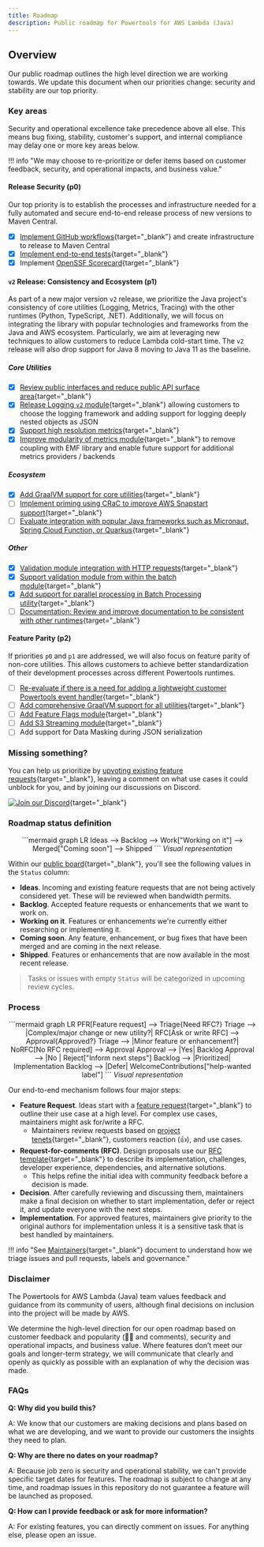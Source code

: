 ```yaml
---
title: Roadmap
description: Public roadmap for Powertools for AWS Lambda (Java)
---
```


## Overview

Our public roadmap outlines the high level direction we are working towards. We update this document when our priorities change: security and stability are our top priority.

### Key areas

Security and operational excellence take precedence above all else. This means bug fixing, stability, customer's support, and internal compliance may delay one or more key areas below.

!!! info "We may choose to re-prioritize or defer items based on customer feedback, security, and operational impacts, and business value."

#### Release Security (p0)

Our top priority is to establish the processes and infrastructure needed for a fully automated and secure end-to-end release process of new versions to Maven Central.

- [x] [Implement GitHub workflows](https://github.com/aws-powertools/powertools-lambda-java/issues/1231){target="\_blank"} and create infrastructure to release to Maven Central
- [x] [Implement end-to-end tests](https://github.com/aws-powertools/powertools-lambda-java/issues/1815){target="\_blank"}
- [x] Implement [OpenSSF Scorecard](https://openssf.org/projects/scorecard/){target="\_blank"}

#### `v2` Release: Consistency and Ecosystem (p1)

As part of a new major version `v2` release, we prioritize the Java project's consistency of core utilities (Logging, Metrics, Tracing) with the other runtimes (Python, TypeScript, .NET). Additionally, we will focus on integrating the library with popular technologies and frameworks from the Java and AWS ecosystem. Particularly, we aim at leveraging new techniques to allow customers to reduce Lambda cold-start time. The `v2` release will also drop support for Java 8 moving to Java 11 as the baseline.

##### Core Utilities

- [x] [Review public interfaces and reduce public API surface area](https://github.com/aws-powertools/powertools-lambda-java/issues/1283){target="\_blank"}
- [x] [Release Logging `v2` module](https://github.com/aws-powertools/powertools-lambda-java/issues/965){target="\_blank"} allowing customers to choose the logging framework and adding support for logging deeply nested objects as JSON
- [x] [Support high resolution metrics](https://github.com/aws-powertools/powertools-lambda-java/issues/1041){target="\_blank"}
- [x] [Improve modularity of metrics module](https://github.com/aws-powertools/powertools-lambda-java/issues/1848){target="\_blank"} to remove coupling with EMF library and enable future support for additional metrics providers / backends

##### Ecosystem

- [x] [Add GraalVM support for core utilities](https://github.com/aws-powertools/powertools-lambda-java/issues/764){target="\_blank"}
- [ ] [Implement priming using CRaC to improve AWS Snapstart support](https://github.com/aws-powertools/powertools-lambda-java/issues/1588){target="\_blank"}
- [ ] [Evaluate integration with popular Java frameworks such as Micronaut, Spring Cloud Function, or Quarkus](https://github.com/aws-powertools/powertools-lambda-java/issues/1701){target="\_blank"}

##### Other

- [x] [Validation module integration with HTTP requests](https://github.com/aws-powertools/powertools-lambda-java/issues/1298){target="\_blank"}
- [x] [Support validation module from within the batch module](https://github.com/aws-powertools/powertools-lambda-java/issues/1496){target="\_blank"}
- [x] [Add support for parallel processing in Batch Processing utility](https://github.com/aws-powertools/powertools-lambda-java/issues/1540){target="\_blank"}
- [ ] [Documentation: Review and improve documentation to be consistent with other runtimes](https://github.com/aws-powertools/powertools-lambda-java/issues/1352){target="\_blank"}

#### Feature Parity (p2)

If priorities `p0` and `p1` are addressed, we will also focus on feature parity of non-core utilities. This allows customers to achieve better standardization of their development processes across different Powertools runtimes.

- [ ] [Re-evaluate if there is a need for adding a lightweight customer Powertools event handler](https://github.com/aws-powertools/powertools-lambda-java/issues/1103){target="\_blank"}
- [ ] [Add comprehensive GraalVM support for all utilities](){target="\_blank"}
- [ ] [Add Feature Flags module](https://github.com/aws-powertools/powertools-lambda-java/issues/1086){target="\_blank"}
- [ ] [Add S3 Streaming module](https://github.com/aws-powertools/powertools-lambda-java/issues/1085){target="\_blank"}
- [ ] Add support for Data Masking during JSON serialization

### Missing something?

You can help us prioritize by [upvoting existing feature requests](https://github.com/aws-powertools/powertools-lambda-java/issues?q=is%3Aissue%20state%3Aopen%20label%3Aenhancement){target="\_blank"},
leaving a comment on what use cases it could unblock for you, and by joining our discussions on Discord.

[![Join our Discord](https://dcbadge.vercel.app/api/server/B8zZKbbyET)](https://discord.gg/B8zZKbbyET){target="\_blank"}

### Roadmap status definition

<center>
```mermaid
graph LR
    Ideas --> Backlog --> Work["Working on it"] --> Merged["Coming soon"] --> Shipped
```
<i>Visual representation</i>
</center>

Within our [public board](https://github.com/orgs/aws-powertools/projects/4/){target="\_blank"}, you'll see the following values in the `Status` column:

- **Ideas**. Incoming and existing feature requests that are not being actively considered yet. These will be reviewed
  when bandwidth permits.
- **Backlog**. Accepted feature requests or enhancements that we want to work on.
- **Working on it**. Features or enhancements we're currently either researching or implementing it.
- **Coming soon**. Any feature, enhancement, or bug fixes that have been merged and are coming in the next release.
- **Shipped**. Features or enhancements that are now available in the most recent release.

> Tasks or issues with empty `Status` will be categorized in upcoming review cycles.

### Process

<center>
```mermaid
graph LR
    PFR[Feature request] --> Triage{Need RFC?}
    Triage --> |Complex/major change or new utility?| RFC[Ask or write RFC] --> Approval{Approved?}
    Triage --> |Minor feature or enhancement?| NoRFC[No RFC required] --> Approval
    Approval --> |Yes| Backlog
    Approval --> |No | Reject["Inform next steps"]
    Backlog --> |Prioritized| Implementation
    Backlog --> |Defer| WelcomeContributions["help-wanted label"]
```
<i>Visual representation</i>
</center>

Our end-to-end mechanism follows four major steps:

- **Feature Request**. Ideas start with a [feature request](https://github.com/aws-powertools/powertools-lambda-java/issues/new?template=feature_request.md){target="\_blank"} to outline their use case at a high level. For complex use cases, maintainers might ask for/write a
  RFC.
  - Maintainers review requests based on [project tenets](index.md#tenets){target="\_blank"}, customers reaction (👍),
    and use cases.
- **Request-for-comments (RFC)**. Design proposals use
  our [RFC template](https://github.com/aws-powertools/powertools-lambda-java/issues/new?q=is%3Aissue+state%3Aopen+label%3Aenhancement&template=rfc.md){target="\_blank"} to describe its implementation, challenges, developer experience, dependencies, and alternative solutions.
  - This helps refine the initial idea with community feedback before a decision is made.
- **Decision**. After carefully reviewing and discussing them, maintainers make a final decision on whether to start
  implementation, defer or reject it, and update everyone with the next steps.
- **Implementation**. For approved features, maintainers give priority to the original authors for implementation unless
  it is a sensitive task that is best handled by maintainers.

!!! info "See [Maintainers](./processes/maintainers.md){target="\_blank"} document to understand how we triage issues and pull requests, labels and governance."

### Disclaimer

The Powertools for AWS Lambda (Java) team values feedback and guidance from its community of users, although final
decisions on inclusion into the project will be made by AWS.

We determine the high-level direction for our open roadmap based on customer feedback and popularity (👍🏽 and comments),
security and operational impacts, and business value. Where features don’t meet our goals and longer-term strategy, we
will communicate that clearly and openly as quickly as possible with an explanation of why the decision was made.

### FAQs

**Q: Why did you build this?**

A: We know that our customers are making decisions and plans based on what we are developing, and we want to provide our
customers the insights they need to plan.

**Q: Why are there no dates on your roadmap?**

A: Because job zero is security and operational stability, we can't provide specific target dates for features. The
roadmap is subject to change at any time, and roadmap issues in this repository do not guarantee a feature will be
launched as proposed.

**Q: How can I provide feedback or ask for more information?**

A: For existing features, you can directly comment on issues. For anything else, please open an issue.
